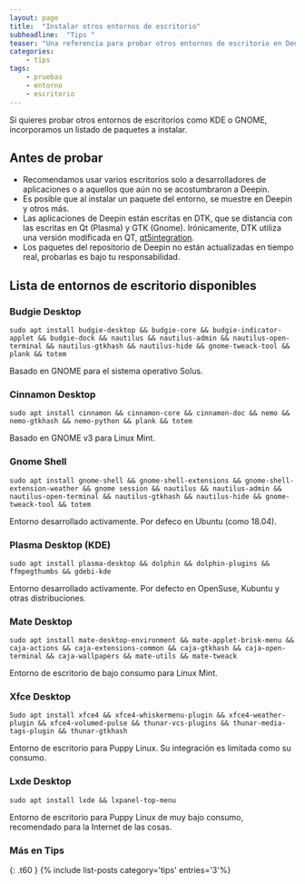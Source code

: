 ```yaml
---
layout: page
title:  "Instalar otros entornos de escritorio"
subheadline:  "Tips "
teaser: "Una referencia para probar otros entornos de escritorio en Deepin"
categories:
    - tips
tags:
    - pruebas
    - entorno
    - escritorio
---
```

Si quieres probar otros entornos de escritorios como KDE o GNOME, incorporamos un listado de paquetes a instalar.

## Antes de probar
* Recomendamos usar varios escritorios solo a desarrolladores de aplicaciones o a aquellos que aún no se acostumbraron a Deepin.
* Es posible que al instalar un paquete del entorno, se muestre en Deepin y otros más.
* Las aplicaciones de Deepin están escritas en DTK, que se distancia con las escritas en Qt (Plasma) y GTK (Gnome). Irónicamente, DTK utiliza una versión modificada en QT, [qt5integration](https://github.com/linuxdeepin/qt5integration).
* Los paquetes del repositorio de Deepin no están actualizadas en tiempo real, probarlas es bajo tu responsabilidad.

## Lista de entornos de escritorio disponibles
### Budgie Desktop
~~~
sudo apt install budgie-desktop && budgie-core && budgie-indicator-applet && budgie-dock && nautilus && nautilus-admin && nautilus-open-terminal && nautilus-gtkhash && nautilus-hide && gnome-tweack-tool && plank && totem
~~~
Basado en GNOME para el sistema operativo Solus.
### Cinnamon Desktop
~~~
sudo apt install cinnamon && cinnamon-core && cinnamon-doc && nemo && nemo-gtkhash && nemo-python && plank && totem    
~~~
Basado en GNOME v3 para Linux Mint.
### Gnome Shell
~~~
sudo apt install gnome-shell && gnome-shell-extensions && gnome-shell-extension-weather && gnome session && nautilus && nautilus-admin && nautilus-open-terminal && nautilus-gtkhash && nautilus-hide && gnome-tweack-tool && totem
~~~
Entorno desarrollado activamente. Por defeco en Ubuntu (como 18.04).
### Plasma Desktop (KDE)
~~~
sudo apt install plasma-desktop && dolphin && dolphin-plugins && ffmpegthumbs && gdebi-kde
~~~
Entorno desarrollado activamente. Por defecto en OpenSuse, Kubuntu y otras distribuciones.
### Mate Desktop
~~~
sudo apt install mate-desktop-environment && mate-applet-brisk-menu && caja-actions && caja-extensions-common && caja-gtkhash && caja-open-terminal && caja-wallpapers && mate-utils && mate-tweack
~~~
Entorno de escritorio de bajo consumo para Linux Mint.
### Xfce Desktop
~~~
Sudo apt install xfce4 && xfce4-whiskermenu-plugin && xfce4-weather-plugin && xfce4-volumed-pulse && thunar-vcs-plugins && thunar-media-tags-plugin && thunar-gtkhash
~~~
Entorno de escritorio para Puppy Linux. Su integración es limitada como su consumo.
### Lxde Desktop
~~~
sudo apt install lxde && lxpanel-top-menu
~~~
Entorno de escritorio para Puppy Linux de muy bajo consumo, recomendado para la Internet de las cosas.
### Más en Tips
{: .t60 }
{% include list-posts category='tips' entries='3'%}
